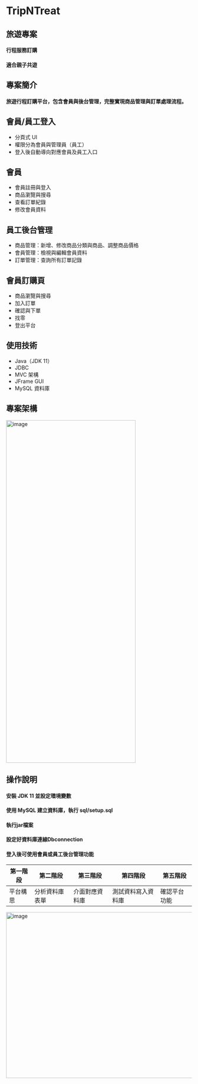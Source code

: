 # TripNTreat
## 旅遊專案
#### 行程服務訂購
#### 適合親子共遊


## 專案簡介
#### 旅遊行程訂購平台，包含會員與後台管理，完整實現商品管理與訂單處理流程。


## 會員/員工登入
- 分頁式 UI
- 權限分為會員與管理員（員工）
- 登入後自動導向對應會員及員工入口


## 會員
- 會員註冊與登入
- 商品瀏覽與搜尋
- 查看訂單紀錄
- 修改會員資料


## 員工後台管理
- 商品管理：新增、修改商品分類與商品、調整商品價格
- 會員管理：檢視與編輯會員資料
- 訂單管理：查詢所有訂單記錄


## 會員訂購頁
- 商品瀏覽與搜尋
- 加入訂單
- 確認與下單
- 找零
- 登出平台


## 使用技術
- Java（JDK 11）
- JDBC
- MVC 架構
- JFrame GUI
- MySQL 資料庫

## 專案架構
<img width="351" height="929" alt="image" src="https://github.com/user-attachments/assets/5f2695fb-3b19-491a-a9a6-0b29fd772141" />


## 操作說明
#### 安裝 JDK 11 並設定環境變數
#### 使用 MySQL 建立資料庫，執行 sql/setup.sql
#### 執行jar檔案
#### 設定好資料庫連線Dbconnection
#### 登入後可使用會員或員工後台管理功能



| 第一階段                |   第二階段       | 第三階段           | 第四階段          | 第五階段        | 
| ----------------------- | ---------------| ------------------ |------------------|----------------|
| 平台構思                |  分析資料庫表單  | 介面對應資料庫      | 測試資料寫入資料庫 | 確認平台功能    |







<img width="784" height="450" alt="image" src="https://github.com/user-attachments/assets/c06c3f74-978a-4c41-8e74-d2424ba837d4" />











